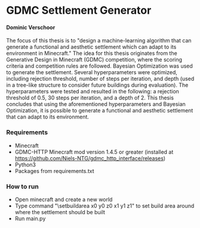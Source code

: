 # GDMC Settlement Generator
#### Dominic Verschoor


The focus of this thesis is to "design a machine-learning algorithm that can generate a functional and aesthetic settlement which can adapt to its environment in Minecraft." The idea for this thesis originates from the Generative Design in Minecraft (GDMC) competition, where the scoring criteria and competition rules are followed. Bayesian Optimization was used to generate the settlement. Several hyperparameters were optimized, including rejection threshold, number of steps per iteration, and depth (used in a tree-like structure to consider future buildings during evaluation). The hyperparameters were tested and resulted in the following: a rejection threshold of 0.5, 30 steps per iteration, and a depth of 2. This thesis concludes that using the aforementioned hyperparameters and Bayesian Optimization, it is possible to generate a functional and aesthetic settlement that can adapt to its environment.

### Requirements
- Minecraft
- GDMC-HTTP Minecraft mod version 1.4.5 or greater (installed at https://github.com/Niels-NTG/gdmc_http_interface/releases)
- Python3
- Packages from requirements.txt

### How to run
- Open minecraft and create a new world
- Type command "\setbuildarea x0 y0 z0 x1 y1 z1" to set build area around where the settlement should be built
- Run main.py
